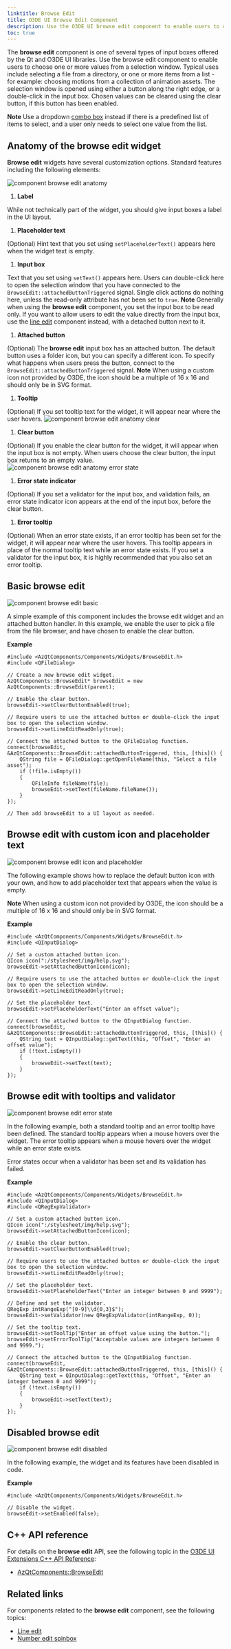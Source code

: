 ```yaml
---
linktitle: Browse Edit
title: O3DE UI Browse Edit Component
description: Use the O3DE UI browse edit component to enable users to choose one or more values from a list or directory.
toc: true
---
```


The **browse edit** component is one of several types of input boxes offered by the Qt and O3DE UI libraries. Use the browse edit component to enable users to choose one or more values from a selection window. Typical uses include selecting a file from a directory, or one or more items from a list - for example: choosing motions from a collection of animation assets. The selection window is opened using either a button along the right edge, or a double-click in the input box. Chosen values can be cleared using the clear button, if this button has been enabled.

**Note**
Use a dropdown [combo box](uidev-combobox-component/) instead if there is a predefined list of items to select, and a user only needs to select one value from the list.

## Anatomy of the browse edit widget

 **Browse edit** widgets have several customization options. Standard features including the following elements:

![component browse edit anatomy](/images/tools-ui/component-browse-edit-anatomy.png)

1.  **Label**

   While not technically part of the widget, you should give input boxes a label in the UI layout.

1.  **Placeholder text**

   (Optional) Hint text that you set using `setPlaceholderText()` appears here when the widget text is empty.

1.  **Input box**

   Text that you set using `setText()` appears here. Users can double-click here to open the selection window that you have connected to the `BrowseEdit::attachedButtonTriggered` signal. Single click actions do nothing here, unless the read-only attribute has not been set to `true`.
**Note**
Generally when using the **browse edit** component, you set the input box to be read only. If you want to allow users to edit the value directly from the input box, use the [line edit](uidev-line-edit-component/) component instead, with a detached button next to it.

1.  **Attached button**

   (Optional) The **browse edit** input box has an attached button. The default button uses a folder icon, but you can specify a different icon. To specify what happens when users press the button, connect to the `BrowseEdit::attachedButtonTriggered` signal.
**Note**
When using a custom icon not provided by O3DE, the icon should be a multiple of 16 x 16 and should only be in SVG format.

1.  **Tooltip**

   (Optional) If you set tooltip text for the widget, it will appear near where the user hovers.
![component browse edit anatomy clear](/images/tools-ui/component-browse-edit-anatomy-clear.png)

1.  **Clear button**

   (Optional) If you enable the clear button for the widget, it will appear when the input box is not empty. When users choose the clear button, the input box returns to an empty value.
![component browse edit anatomy error state](/images/tools-ui/component-browse-edit-anatomy-error-state.png)

1.  **Error state indicator**

   (Optional) If you set a validator for the input box, and validation fails, an error state indicator icon appears at the end of the input box, before the clear button.

1.  **Error tooltip**

   (Optional) When an error state exists, if an error tooltip has been set for the widget, it will appear near where the user hovers. This tooltip appears in place of the normal tooltip text while an error state exists. If you set a validator for the input box, it is highly recommended that you also set an error tooltip.

## Basic browse edit

![component browse edit basic](/images/tools-ui/component-browse-edit-basic.png)

A simple example of this component includes the browse edit widget and an attached button handler. In this example, we enable the user to pick a file from the file browser, and have chosen to enable the clear button.

 **Example**

```
#include <AzQtComponents/Components/Widgets/BrowseEdit.h>
#include <QFileDialog>

// Create a new browse edit widget.
AzQtComponents::BrowseEdit* browseEdit = new AzQtComponents::BrowseEdit(parent);

// Enable the clear button.
browseEdit->setClearButtonEnabled(true);

// Require users to use the attached button or double-click the input box to open the selection window.
browseEdit->setLineEditReadOnly(true);

// Connect the attached button to the QFileDialog function.
connect(browseEdit, &AzQtComponents::BrowseEdit::attachedButtonTriggered, this, [this]() {
    QString file = QFileDialog::getOpenFileName(this, "Select a file asset");
    if (!file.isEmpty())
    {
        QFileInfo fileName(file);
        browseEdit->setText(fileName.fileName());
    }
});

// Then add browseEdit to a UI layout as needed.
```

## Browse edit with custom icon and placeholder text

![component browse edit icon and placeholder](/images/tools-ui/component-browse-edit-icon-and-placeholder.png)

The following example shows how to replace the default button icon with your own, and how to add placeholder text that appears when the value is empty.

**Note**
When using a custom icon not provided by O3DE, the icon should be a multiple of 16 x 16 and should only be in SVG format.

 **Example**

```
#include <AzQtComponents/Components/Widgets/BrowseEdit.h>
#include <QInputDialog>

// Set a custom attached button icon.
QIcon icon(":/stylesheet/img/help.svg");
browseEdit->setAttachedButtonIcon(icon);

// Require users to use the attached button or double-click the input box to open the selection window.
browseEdit->setLineEditReadOnly(true);

// Set the placeholder text.
browseEdit->setPlaceholderText("Enter an offset value");

// Connect the attached button to the QInputDialog function.
connect(browseEdit, &AzQtComponents::BrowseEdit::attachedButtonTriggered, this, [this]() {
    QString text = QInputDialog::getText(this, "Offset", "Enter an offset value");
    if (!text.isEmpty())
    {
        browseEdit->setText(text);
    }
});
```

## Browse edit with tooltips and validator

![component browse edit error state](/images/tools-ui/component-browse-edit-error-state.png)

In the following example, both a standard tooltip and an error tooltip have been defined. The standard tooltip appears when a mouse hovers over the widget. The error tooltip appears when a mouse hovers over the widget while an error state exists.

Error states occur when a validator has been set and its validation has failed.

 **Example**

```
#include <AzQtComponents/Components/Widgets/BrowseEdit.h>
#include <QInputDialog>
#include <QRegExpValidator>

// Set a custom attached button icon.
QIcon icon(":/stylesheet/img/help.svg");
browseEdit->setAttachedButtonIcon(icon);

// Enable the clear button.
browseEdit->setClearButtonEnabled(true);

// Require users to use the attached button or double-click the input box to open the selection window.
browseEdit->setLineEditReadOnly(true);

// Set the placeholder text.
browseEdit->setPlaceholderText("Enter an integer between 0 and 9999");

// Define and set the validator.
QRegExp intRangeExp("[0-9]\\d{0,3}$");
browseEdit->setValidator(new QRegExpValidator(intRangeExp, 0));

// Set the tooltip text.
browseEdit->setToolTip("Enter an offset value using the button.");
browseEdit->setErrorToolTip("Acceptable values are integers between 0 and 9999.");

// Connect the attached button to the QInputDialog function.
connect(browseEdit, &AzQtComponents::BrowseEdit::attachedButtonTriggered, this, [this]() {
    QString text = QInputDialog::getText(this, "Offset", "Enter an integer between 0 and 9999");
    if (!text.isEmpty())
    {
        browseEdit->setText(text);
    }
});
```

## Disabled browse edit

![component browse edit disabled](/images/tools-ui/component-browse-edit-disabled.png)

In the following example, the widget and its features have been disabled in code.

 **Example**

```
#include <AzQtComponents/Components/Widgets/BrowseEdit.h>

// Disable the widget.
browseEdit->setEnabled(false);
```

## C++ API reference

For details on the **browse edit** API, see the following topic in the [O3DE UI Extensions C++ API Reference](/docs/api/frameworks/azqtcomponents/namespace_az_qt_components.html):
+  [AzQtComponents::BrowseEdit](/docs/api/frameworks/azqtcomponents/class_az_qt_components_1_1_browse_edit.html)

## Related links

For components related to the **browse edit** component, see the following topics:
+  [Line edit](uidev-line-edit-component)
+  [Number edit spinbox](uidev-spinbox-component)
